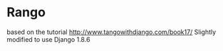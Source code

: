 # Rango

based on the tutorial http://www.tangowithdjango.com/book17/ 
Slightly modified to use Django 1.8.6
